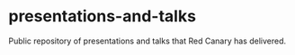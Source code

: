 # presentations-and-talks
Public repository of presentations and talks that Red Canary has delivered.
